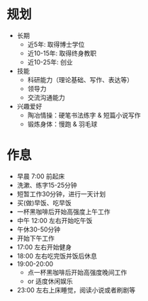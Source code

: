 # 规划

- 长期
  - 近5年: 取得博士学位
  - 近10-15年: 取得终身教职
  - 近10-25年: 创业
- 技能
  - 科研能力（理论基础、写作、表达等）
  - 领导力
  - 交流沟通能力
- 兴趣爱好
  - 陶冶情操：硬笔书法练字 & 短篇小说写作
  - 锻炼身体：慢跑 & 羽毛球

# 作息

- 早晨 7:00 前起床
- 洗漱、练字15-25分钟
- 短暂工作30分钟，进行一天计划
- 买(做)早饭、吃早饭
- 一杯黑咖啡后开始高强度上午工作
- 中午 12:00 左右开始吃午饭
- 午休30-50分钟
- 开始下午工作
- 17:00 左右开始健身
- 18:00 左右吃完饭并饭后休息
- 19:00-20:00 
  - 点一杯黑咖啡后开始高强度晚间工作 
  - or 适度休闲娱乐
- 23:00 左右上床睡觉，阅读小说或者刷剧等

